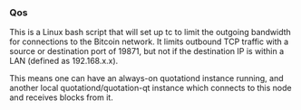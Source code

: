 ### Qos ###

This is a Linux bash script that will set up tc to limit the outgoing bandwidth for connections to the Bitcoin network. It limits outbound TCP traffic with a source or destination port of 19871, but not if the destination IP is within a LAN (defined as 192.168.x.x).

This means one can have an always-on quotationd instance running, and another local quotationd/quotation-qt instance which connects to this node and receives blocks from it.
